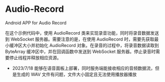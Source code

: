 # Audio-Record
Android APP for Audio Record

在这个示例代码中，使用 AudioRecord 类来实现录音功能，同时将录音数据发送到 WebSocket 服务器。需要注意的是，在使用 AudioRecord 时，需要先获取最小缓冲区大小并初始化 AudioRecord 对象。在录音的过程中，将录音数据读取到 ByteArray 缓冲区中，并在回调函数中发送到 WebSocket 服务器。停止录音时需要停止线程并释放相应资源。

- 2023/7/18
  能够在语音面板上部署，同时服务端能接收相应的音频数据流，但是生成的 WAV 文件有问题，文件大小固定且无法使用播放器播放